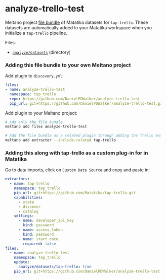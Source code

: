 # analyze-trello-test

Meltano project [file bundle](https://meltano.com/docs/command-line-interface.html#file-bundle) of Matatika datasets for `tap-trello`. These datasets are automatically added to your Matatika workspace when you initialize a `tap-trello` pipeline.

Files:
- [`analyze/datasets`](./bundle/analyze/datasets) (directory)

### Adding this file bundle to your own Meltano project

Add plugin to `discovery.yml`:
```yaml
files:
- name: analyze-trello-test
  namespace: tap_trello
  repo: https://github.com/DanielPDWalker/analyze-trello-test
  pip_url: git+https://github.com/DanielPDWalker/analyze-trello-test.git
```

Add plugin to your Meltano project:
```bash
# Add only the file bundle
meltano add files analyze-trello-test

# Add the file bundle as a related plugin through adding the Trello extractor
meltano add extractor --include-related tap-trello
```

### Adding this along with tap-trello as a custom plug-in for in Matatika

Go to data imports, click on `Custom Data Source` and copy and paste in:

```yaml
extractors:
  - name: tap-trello
    namespace: tap_trello
    pip_url: git+https://github.com/Matatika/tap-trello.git
    capabilities:
      - state
      - discover
      - catalog
    settings:
      - name: developer_api_key
        kind: password
      - name: access_token
        kind: password
      - name: start_date
        required: false
files:
  - name: analyze-trello-test
    namespace: tap_trello
    update:
      analyze/datasets/tap-trello: true
    pip_url: git+https://github.com/DanielPDWalker/analyze-trello-test.git
```
